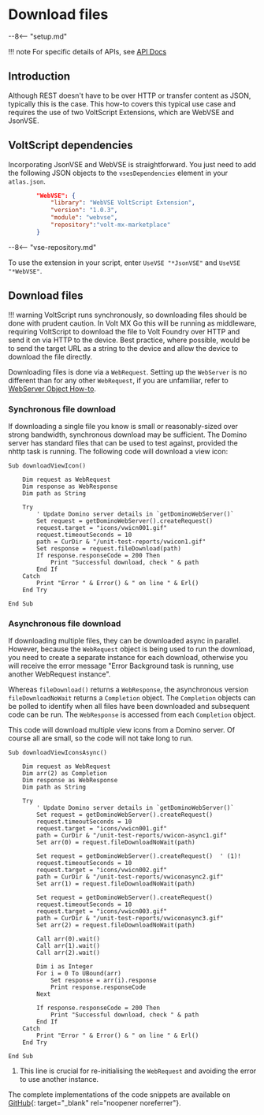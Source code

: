 # Download files

--8<-- "setup.md"

!!! note
    For specific details of APIs, see [API Docs](../../apidocs/webvse/index.html)

## Introduction

Although REST doesn't have to be over HTTP or transfer content as JSON, typically this is the case. This how-to covers this typical use case and requires the use of two VoltScript Extensions, which are WebVSE and JsonVSE.

## VoltScript dependencies

Incorporating JsonVSE and WebVSE is straightforward. You just need to add the following JSON objects to the `vsesDependencies` element in your `atlas.json`.

```json
        "WebVSE": {
            "library": "WebVSE VoltScript Extension",
            "version": "1.0.3",
            "module": "webvse",
            "repository":"volt-mx-marketplace"
        }
```

--8<-- "vse-repository.md"

To use the extension in your script, enter `UseVSE "*JsonVSE"` and `UseVSE "*WebVSE"`.

## Download files

!!! warning
    VoltScript runs synchronously, so downloading files should be done with prudent caution. In Volt MX Go this will be running as middleware, requiring VoltScript to download the file to Volt Foundry over HTTP and send it on via HTTP to the device. Best practice, where possible, would be to send the target URL as a string to the device and allow the device to download the file directly.

Downloading files is done via a `WebRequest`. Setting up the `WebServer` is no different than for any other `WebRequest`, if you are unfamiliar, refer to [WebServer Object How-to](web.md#webserver-object).

### Synchronous file download

If downloading a single file you know is small or reasonably-sized over strong bandwidth, synchronous download may be sufficient. The Domino server has standard files that can be used to test against, provided the nhttp task is running. The following code will download a view icon:

``` voltscript
Sub downloadViewIcon()

    Dim request as WebRequest
    Dim response as WebResponse
    Dim path as String

    Try
        ' Update Domino server details in `getDominoWebServer()`
        Set request = getDominoWebServer().createRequest()
        request.target = "icons/vwicn001.gif"
        request.timeoutSeconds = 10
        path = CurDir & "/unit-test-reports/vwicon1.gif"
        Set response = request.fileDownload(path)
        If response.responseCode = 200 Then
            Print "Successful download, check " & path
        End If
    Catch
        Print "Error " & Error() & " on line " & Erl()
    End Try

End Sub
```

### Asynchronous file download

If downloading multiple files, they can be downloaded async in parallel. However, because the `WebRequest` object is being used to run the download, you need to create a separate instance for each download, otherwise you will receive the error message "Error Background task is running, use another WebRequest instance".

Whereas `fileDownload()` returns a `WebResponse`, the asynchronous version `fileDownloadNoWait` returns a `Completion` object. The `Completion` objects can be polled to identify when all files have been downloaded and subsequent code can be run. The `WebResponse` is accessed from each `Completion` object.

This code will download multiple view icons from a Domino server. Of course all are small, so the code will not take long to run.

``` voltscript
Sub downloadViewIconsAsync()

    Dim request as WebRequest
    Dim arr(2) as Completion
    Dim response as WebResponse
    Dim path as String

    Try
        ' Update Domino server details in `getDominoWebServer()`
        Set request = getDominoWebServer().createRequest()
        request.timeoutSeconds = 10
        request.target = "icons/vwicn001.gif"
        path = CurDir & "/unit-test-reports/vwicon-async1.gif"
        Set arr(0) = request.fileDownloadNoWait(path)

        Set request = getDominoWebServer().createRequest()  ' (1)!
        request.timeoutSeconds = 10
        request.target = "icons/vwicn002.gif"
        path = CurDir & "/unit-test-reports/vwiconasync2.gif"
        Set arr(1) = request.fileDownloadNoWait(path)

        Set request = getDominoWebServer().createRequest()
        request.timeoutSeconds = 10
        request.target = "icons/vwicn003.gif"
        path = CurDir & "/unit-test-reports/vwiconasync3.gif"
        Set arr(2) = request.fileDownloadNoWait(path)

        Call arr(0).wait()
        Call arr(1).wait()
        Call arr(2).wait()

        Dim i as Integer
        For i = 0 To UBound(arr)
            Set response = arr(i).response
            Print response.responseCode
        Next

        If response.responseCode = 200 Then
            Print "Successful download, check " & path
        End If
    Catch
        Print "Error " & Error() & " on line " & Erl()
    End Try

End Sub
```

1. This line is crucial for re-initialising the `WebRequest` and avoiding the error to use another instance.

The complete implementations of the code snippets are available on [GitHub](https://github.com/HCL-TECH-SOFTWARE/voltscript-samples/tree/main/samples/webvse){: target="_blank" rel="noopener noreferrer"}.
